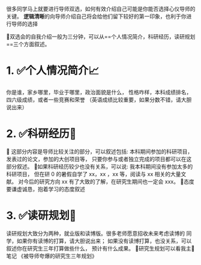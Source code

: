 很多同学马上就要进行导师双选，如何有效介绍自己可能是你能否选择心仪导师的关键。
**逻辑清晰**的向导师介绍自己将会给他们留下较好的第一印象，也利于你进行导师的选择

🔶双选会的自我介绍一般为三分钟，可以从==个人情况简介，科研经历，读研规划==三个方面叙述。
# 1. ✅个人情况简介📈
你是谁，家乡哪里，毕业于哪里，政治面貌是什么，
性格咋样，本科成绩排名，
四六级成绩，或者一些竞赛和荣誉
（英语成绩比较重要，如果分数不错，请大胆说出来）
# 2. ✅科研经历🚩
🌟 这部分内容是导师比较关注的部分，可以叙述包括: 本科期间参加的科研项目，
发表过的论文，参加的大创项目等，
只要你参与或者独立完成的项目都可以在这部分叙述。
🌟如果科研经历较少也没有关系，可以说:
我本科期间没有参加太多的科研项目，
但在研 0 的暑假自学了 xx，xx ，xx 等，阅读与 xx 相关的大量文献。
对今后的研究方向 xx 有了大致的了解，在研究生期间也一定会 xxx。
🌟态度要谦虚诚恳，抱着学习的态度叙述
# 3. ✅读研规划📕
读研规划大致分为两种，就业版和读博版。很多老师愿意招收未来考虑读博的
同学，如果你有读博的打算，请大胆说出来；
如果没有读博打算，也没关系，可以叙述你在研究生三年打算做些什么，
预计有什么成果。
🌈研究生规划可以看我主🌱笔记
《被导师夸爆的研究生三年规划》